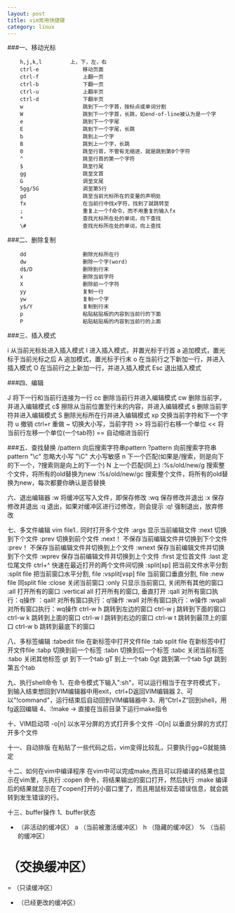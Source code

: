 ```yaml
---
layout: post
title: vim常用快捷键
category: linux
---
```




###一、移动光标


		h,j,k,l   		上，下，左，右
		ctrl-e      		移动页面
		ctrl-f         		上翻一页
		ctrl-b         		下翻一页
		ctrl-u         		上翻半页
		ctrl-d         		下翻半页
		w             		跳到下一个字首，按标点或单词分割
		W            		跳到下一个字首，长跳，如end-of-line被认为是一个字
		e             		跳到下一个字尾
		E             		跳到下一个字尾，长跳
		b             		跳到上一个字
		B             		跳到上一个字，长跳
		0             		跳至行首，不管有无缩进，就是跳到第0个字符
		^             		跳至行首的第一个字符
		$            		跳至行尾
		gg             		跳至文首
		G           		调至文尾
		5gg/5G      		调至第5行
		gd             		跳至当前光标所在的变量的声明处
		fx             		在当前行中找x字符，找到了就跳转至
		;             		重复上一个f命令，而不用重复的输入fx
		*            		查找光标所在处的单词，向下查找
		\#             		查找光标所在处的单词，向上查找

###二、删除复制


		dd             		删除光标所在行
		dw          		删除一个字(word)
		d$/D        		删除到行末
		x           		删除当前字符
		X             		删除前一个字符
		yy             		复制一行
		yw             		复制一个字
		y$/Y         		复制到行末
		p             		粘贴粘贴板的内容到当前行的下面
		P             		粘贴粘贴板的内容到当前行的上面

###三、插入模式

>
i             		从当前光标处进入插入模式
I             		进入插入模式，并置光标于行首
a             		追加模式，置光标于当前光标之后
A             		追加模式，置光标于行末
o             		在当前行之下新加一行，并进入插入模式
O             		在当前行之上新加一行，并进入插入模式
Esc         		退出插入模式

###四、编辑

>
J             		将下一行和当前行连接为一行
cc            		删除当前行并进入编辑模式
cw             		删除当前字，并进入编辑模式
c$             		擦除从当前位置至行末的内容，并进入编辑模式
s             		删除当前字符并进入编辑模式
S             		删除光标所在行并进入编辑模式
xp             		交换当前字符和下一个字符
u             		撤销
ctrl+r         		重做
~             		切换大小写，当前字符
\>>             	将当前行右移一个单位
\<<          		将当前行左移一个单位(一个tab符)
\==            		自动缩进当前行

###五、查找替换
/pattern     		向后搜索字符串pattern
?pattern     		向前搜索字符串pattern
"\c" 				忽略大小写
 "\C" 				大小写敏感
n             		下一个匹配(如果是/搜索，则是向下的下一个，?搜索则是向上的下一个)
N             		上一个匹配(同上)
:%s/old/new/g      	搜索整个文件，将所有的old替换为new
:%s/old/new/gc     	搜索整个文件，将所有的old替换为new，每次都要你确认是否替换

六、退出编辑器
:w            		将缓冲区写入文件，即保存修改
:wq         		保存修改并退出
:x             		保存修改并退出
:q             		退出，如果对缓冲区进行过修改，则会提示
:q!         		强制退出，放弃修改

七、多文件编辑
vim file1.. 		同时打开多个文件
:args       			显示当前编辑文件
:next       			切换到下个文件
:prev       			切换到前个文件
:next！     		不保存当前编辑文件并切换到下个文件
:prev！     		不保存当前编辑文件并切换到上个文件
:wnext      		保存当前编辑文件并切换到下个文件
:wprev      		保存当前编辑文件并切换到上个文件
:first      			定位首文件
:last       			定位尾文件
ctrl+^      			快速在最近打开的两个文件间切换
:split[sp]  		把当前文件水平分割
:split file 			把当前窗口水平分割, file
:vsplit[vsp] file 	当前窗口垂直分割, file
:new file    		同split file
:close       		关闭当前窗口
:only        		只显示当前窗口, 关闭所有其他的窗口
:all         			打开所有的窗口
:vertical all		打开所有的窗口, 垂直打开
:qall         		对所有窗口执行：q操作
：qall!        		对所有窗口执行：q!操作
:wall         		对所有窗口执行：w操作
:wqall         		对所有窗口执行：wq操作
ctrl-w h     		跳转到左边的窗口
ctrl-w j     		跳转到下面的窗口
ctrl-w k     		跳转到上面的窗口
ctrl-w l     		跳转到右边的窗口
ctrl-w t     		跳转到最顶上的窗口
ctrl-w b     		跳转到最底下的窗口

八、多标签编辑
:tabedit file 		在新标签中打开文件file
:tab split file 		在新标签中打开文件file
:tabp         		切换到前一个标签
:tabn         		切换到后一个标签
:tabc          		关闭当前标签
:tabo          		关闭其他标签
gt            			到下一个tab
gT            			到上一个tab
0gt           		跳到第一个tab
5gt           		跳到第五个tab

九、执行shell命令
1、在命令模式下输入":sh"，可以运行相当于在字符模式下，到输入结束想回到VIM编辑器中用exit，ctrl+D返回VIM编辑器
2、可以"!command"，运行结束后自动回到VIM编辑器中
3、用“Ctrl+Z“回到shell，用fg返回编辑
4、:!make -> 直接在当前目录下运行make指令

十、VIM启动项
-o[n] 以水平分屏的方式打开多个文件
-O[n] 以垂直分屏的方式打开多个文件

十一、自动排版
在粘贴了一些代码之后，vim变得比较乱，只要执行gg=G就能搞定

十二、如何在vim中编译程序
在vim中可以完成make,而且可以将编译的结果也显示在vim里，先执行 :copen 命令，将结果输出的窗口打开，然后执行 :make
编译后的结果就显示在了copen打开的小窗口里了，而且用鼠标双击错误信息，就会跳转到发生错误的行。

十三、buffer操作
1、buffer状态
- （非活动的缓冲区）
a （当前被激活缓冲区）
h （隐藏的缓冲区）
% （当前的缓冲区）
# （交换缓冲区）
= （只读缓冲区）
+ （已经更改的缓冲区）

